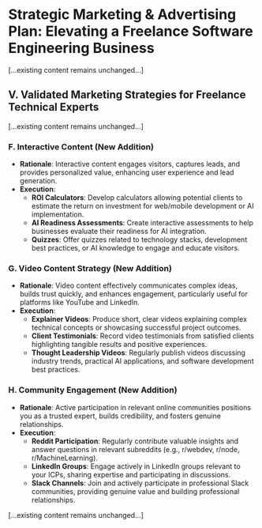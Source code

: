 # Strategic Marketing & Advertising Plan: Elevating a Freelance Software Engineering Business

[...existing content remains unchanged...]

## V. Validated Marketing Strategies for Freelance Technical Experts

[...existing content remains unchanged...]

### F. Interactive Content (New Addition)

- **Rationale**: Interactive content engages visitors, captures leads, and provides personalized value, enhancing user experience and lead generation.
- **Execution**:
  - **ROI Calculators**: Develop calculators allowing potential clients to estimate the return on investment for web/mobile development or AI implementation.
  - **AI Readiness Assessments**: Create interactive assessments to help businesses evaluate their readiness for AI integration.
  - **Quizzes**: Offer quizzes related to technology stacks, development best practices, or AI knowledge to engage and educate visitors.

### G. Video Content Strategy (New Addition)

- **Rationale**: Video content effectively communicates complex ideas, builds trust quickly, and enhances engagement, particularly useful for platforms like YouTube and LinkedIn.
- **Execution**:
  - **Explainer Videos**: Produce short, clear videos explaining complex technical concepts or showcasing successful project outcomes.
  - **Client Testimonials**: Record video testimonials from satisfied clients highlighting tangible results and positive experiences.
  - **Thought Leadership Videos**: Regularly publish videos discussing industry trends, practical AI applications, and software development best practices.

### H. Community Engagement (New Addition)

- **Rationale**: Active participation in relevant online communities positions you as a trusted expert, builds credibility, and fosters genuine relationships.
- **Execution**:
  - **Reddit Participation**: Regularly contribute valuable insights and answer questions in relevant subreddits (e.g., r/webdev, r/node, r/MachineLearning).
  - **LinkedIn Groups**: Engage actively in LinkedIn groups relevant to your ICPs, sharing expertise and participating in discussions.
  - **Slack Channels**: Join and actively participate in professional Slack communities, providing genuine value and building professional relationships.

[...existing content remains unchanged...]
